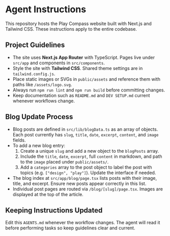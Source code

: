 # Agent Instructions

This repository hosts the Play Compass website built with Next.js and Tailwind CSS. These instructions apply to the entire codebase.

## Project Guidelines

- The site uses **Next.js App Router** with TypeScript. Pages live under `src/app` and components in `src/components`.
- Style the site with **Tailwind CSS**. Shared theme settings are in `tailwind.config.js`.
- Place static images or SVGs in `public/assets` and reference them with paths like `/assets/logo.svg`.
- Always run `npm run lint` and `npm run build` before committing changes.
- Keep documentation such as `README.md` and `DEV SETUP.md` current whenever workflows change.

## Blog Update Process

- Blog posts are defined in `src/lib/blogData.ts` as an array of objects. Each post currently has `slug`, `title`, `date`, `excerpt`, `content`, and `image` fields.
- To add a new blog entry:
  1. Create a unique `slug` and add a new object to the `blogPosts` array.
  2. Include the `title`, `date`, `excerpt`, full `content` in markdown, and path to the `image` placed under `public/assets/`.
  3. Add a `categories` array to the post object to label the post with topics (e.g. `["design", "play"]`). Update the interface if needed.
- The blog index at `src/app/blog/page.tsx` lists posts with their image, title, and excerpt. Ensure new posts appear correctly in this list.
- Individual post pages are routed via `/blog/[slug]/page.tsx`. Images are displayed at the top of the article.

## Keeping Instructions Updated

Edit this `AGENTS.md` whenever the workflow changes. The agent will read it before performing tasks so keep guidelines clear and current.
